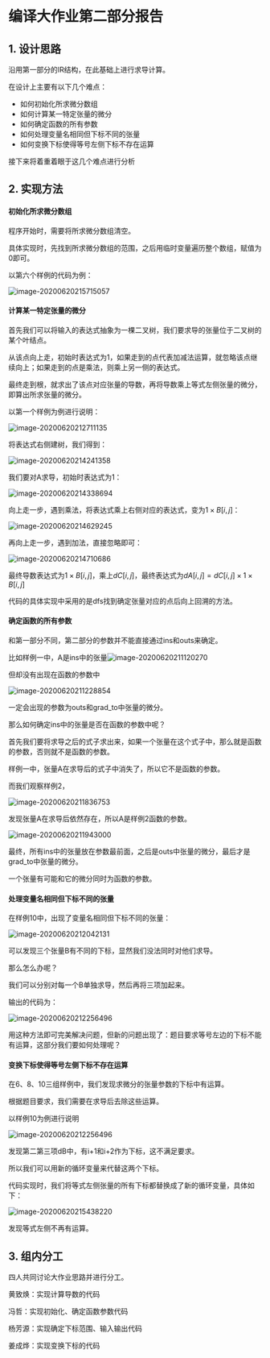 # 编译大作业第二部分报告

## 1. 设计思路

沿用第一部分的IR结构，在此基础上进行求导计算。

在设计上主要有以下几个难点：

- 如何初始化所求微分数组
- 如何计算某一特定张量的微分
- 如何确定函数的所有参数
- 如何处理变量名相同但下标不同的张量
- 如何变换下标使得等号左侧下标不存在运算

接下来将着重着眼于这几个难点进行分析

## 2. 实现方法

#### 初始化所求微分数组

程序开始时，需要将所求微分数组清空。

具体实现时，先找到所求微分数组的范围，之后用临时变量遍历整个数组，赋值为0即可。

以第六个样例的代码为例：

![image-20200620215715057](image\image-20200620215715057.png)

#### 计算某一特定张量的微分

首先我们可以将输入的表达式抽象为一棵二叉树，我们要求导的张量位于二叉树的某个叶结点。

从该点向上走，初始时表达式为$1$，如果走到的点代表加减法运算，就忽略该点继续向上；如果走到的点是乘法，则乘上另一侧的表达式。

最终走到根，就求出了该点对应张量的导数，再将导数乘上等式左侧张量的微分，即算出所求张量的微分。

以第一个样例为例进行说明：

![image-20200620212711135](image\image-20200620212711135.png)

将表达式右侧建树，我们得到：

![image-20200620214241358](image\image-20200620214241358.png)

我们要对A求导，初始时表达式为1：

![image-20200620214338694](image\image-20200620214338694.png)

向上走一步，遇到乘法，将表达式乘上右侧对应的表达式，变为$1\times B[i, j]$：

![image-20200620214629245](image\image-20200620214629245.png)

再向上走一步，遇到加法，直接忽略即可：

![image-20200620214710686](image\image-20200620214710686.png)

最终导数表达式为$1\times B[i,j]$，乘上$dC[i,j]$，最终表达式为$dA[i,j]=dC[i,j]\times 1\times B[i,j]$

代码的具体实现中采用的是dfs找到确定张量对应的点后向上回溯的方法。

#### 确定函数的所有参数

和第一部分不同，第二部分的参数并不能直接通过ins和outs来确定。

比如样例一中，A是ins中的张量![image-20200620211120270](image\image-20200620211120270.png)

但却没有出现在函数的参数中

![image-20200620211228854](image\image-20200620211228854.png)

一定会出现的参数为outs和grad_to中张量的微分。

那么如何确定ins中的张量是否在函数的参数中呢？

首先我们要将求导之后的式子求出来，如果一个张量在这个式子中，那么就是函数的参数，否则就不是函数的参数。

样例一中，张量A在求导后的式子中消失了，所以它不是函数的参数。

而我们观察样例2，

![image-20200620211836753](image\image-20200620211836753.png)

发现张量A在求导后依然存在，所以A是样例2函数的参数。

![image-20200620211943000](image\image-20200620211943000.png)

最终，所有ins中的张量放在参数最前面，之后是outs中张量的微分，最后才是grad_to中张量的微分。

一个张量有可能和它的微分同时为函数的参数。

#### 处理变量名相同但下标不同的张量

在样例10中，出现了变量名相同但下标不同的张量：

![image-20200620212042131](image\image-20200620212042131.png)

可以发现三个张量B有不同的下标，显然我们没法同时对他们求导。

那么怎么办呢？

我们可以分别对每一个B单独求导，然后再将三项加起来。

输出的代码为：

![image-20200620212256496](image\image-20200620212256496.png)

用这种方法即可完美解决问题，但新的问题出现了：题目要求等号左边的下标不能有运算，这部分我们要如何处理呢？

#### 变换下标使得等号左侧下标不存在运算

在6、8、10三组样例中，我们发现求微分的张量参数的下标中有运算。

根据题目要求，我们需要在求导后去除这些运算。

以样例10为例进行说明

![image-20200620212256496](image\image-20200620212256496.png)

发现第二第三项dB中，有i+1和i+2作为下标，这不满足要求。

所以我们可以用新的循环变量来代替这两个下标。

代码实现时，我们将等式左侧张量的所有下标都替换成了新的循环变量，具体如下：

![image-20200620215438220](image\image-20200620215438220.png)

发现等式左侧不再有运算。

## 3. 组内分工

四人共同讨论大作业思路并进行分工。

黄致焕：实现计算导数的代码

冯哲：实现初始化、确定函数参数代码

杨芳源：实现确定下标范围、输入输出代码

姜成烨：实现变换下标的代码